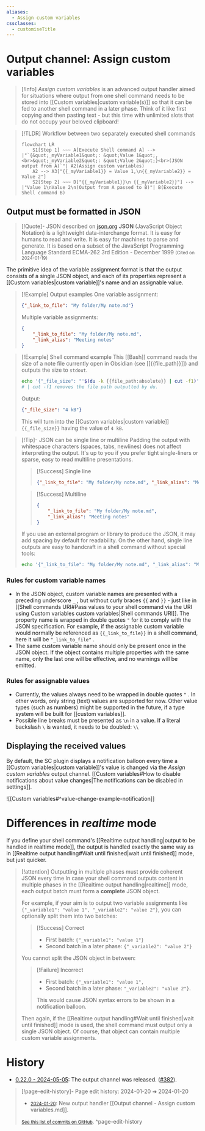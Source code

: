 ```yaml
---
aliases:
  - Assign custom variables
cssclasses:
  - customiseTitle
---
```

# Output channel: Assign custom variables

> [!Info]
> _Assign custom variables_ is an advanced output handler aimed for situations where output from one shell command needs to be stored into [[Custom variables|custom variable(s)]] so that it can be fed to another shell command in a later phase. Think of it like first copying and then pasting text - but this time with unlimited slots that do not occupy your beloved clipboard!
>

> [!TLDR] Workflow between two separately executed shell commands
> ```mermaid
> flowchart LR
>     S1[Step 1] ~~~ A[Execute Shell command A] --> |"`{&quot;_myVariable1&quot;: &quot;Value 1&quot;,<br>&quot;_myVariable2&quot;: &quot;Value 2&quot;}<br>(JSON output from A)`"| A2(Assign custom variables)
>     A2 --> A3["{{_myVariable1}} = Value 1,\n{{_myVariable2}} = Value 2"]
>     S2[Step 2] ~~~ D["{{_myVariable1}}\n {{_myVariable2}}"] --> |"Value 1\nValue 2\n(Output from A passed to B)"| B(Execute Shell command B)
> ```

## Output must be formatted in JSON

> [!Quote]- JSON described on [json.org](https://www.json.org/json-en.html)
> **JSON** (JavaScript Object Notation) is a lightweight data-interchange format. It is easy for humans to read and write. It is easy for machines to parse and generate. It is based on a subset of the JavaScript Programming Language Standard ECMA-262 3rd Edition - December 1999
> <small>(Cited on 2024-01-19)</small>

The primitive idea of the variable assignment format is that the output consists of a single JSON object, and each of its properties represent a [[Custom variables|custom variable]]'s name and an assignable value.

> [!Example] Output examples
> One variable assignment:
> ```json
> {"_link_to_file": "My folder/My note.md"}
> ```
> 
> Multiple variable assignments:
> ```json
> {
>     "_link_to_file": "My folder/My note.md",
>     "_link_alias": "Meeting notes"
> }
> ```

> [!Example] Shell command example
> This [[Bash]] command reads the size of a note file currently open in Obsidian (see [[{{file_path}}]]) and outputs the size to `stdout`.
> ```bash
> echo '{"_file_size": "'$(du -k {{file_path:absolute}} | cut -f1)' kB"}'
> # | cut -f1 removes the file path outputted by du.
> ```
> 
> Output:
> ```json
> {"_file_size": "4 kB"}
> ```
> 
> This will turn into the [[Custom variables|custom variable]] `{{_file_size}}` having the value of `4 kB`.

> [!Tip]- JSON can be single line or multiline
> Padding the output with whitespace characters (spaces, tabs, newlines) does not affect interpreting the output. It's up to you if you prefer tight single-liners or sparse, easy to read multiline presentations.
> 
> > [!Success] Single line
> > ```json
> > {"_link_to_file": "My folder/My note.md", "_link_alias": "Meeting notes"}
> > ```
> 
> > [!Success] Multiline
> > ```json
> > {
> >     "_link_to_file": "My folder/My note.md",
> >     "_link_alias": "Meeting notes"
> > }
> > ```
> 
> If you use an external program or library to produce the JSON, it may add spacing by default for readability. On the other hand, single line outputs are easy to handcraft in a shell command without special tools:
> ```bash
> echo '{"_link_to_file": "My folder/My note.md", "_link_alias": "Meeting notes"}'
> ```

### Rules for custom variable names

- In the JSON object, custom variable names are presented with a preceding underscore `_` , but without curly braces `{{` and `}}` - just like in [[Shell commands URI#Pass values to your shell command via the URI using Custom variables custom variables|Shell commands URI]]. The property name is wrapped in double quotes `"` for it to comply with the JSON specification. For example, if the assignable custom variable would normally be referenced as `{{_link_to_file}}` in a shell command, here it will be `"_link_to_file"` .
- The same custom variable name should only be present once in the JSON object. If the object contains multiple properties with the same name, only the last one will be effective, and no warnings will be emitted.

### Rules for assignable values

- Currently, the values always need to be wrapped in double quotes `"` . In other words, only string (text) values are supported for now. Other value types (such as numbers) might be supported in the future, if a type system will be built for [[custom variables]].
- Possible line breaks must be presented as `\n` in a value. If a literal backslash `\` is wanted, it needs to be doubled: `\\` 

## Displaying the received values

By default, the SC plugin displays a notification balloon every time a [[Custom variables|custom variable]]'s value is changed via the _Assign custom variables_ output channel. [[Custom variables#How to disable notifications about value changes|The notifications can be disabled in settings]].

![[Custom variables#^value-change-example-notification]]

# Differences in *realtime* mode

If you define your shell command's [[Realtime output handling|output to be handled in realtime mode]], the output is handled exactly the same way as in [[Realtime output handling#Wait until finished|wait until finished]] mode, but just quicker.

> [!attention] Outputting in multiple phases must provide coherent JSON every time
> In case your shell command outputs content in multiple phases in the [[Realtime output handling|realtime]] mode, each output batch must form a **complete** JSON object.
> 
> For example, if your aim is to output two variable assignments like `{"_variable1": "value 1", "_variable2": "value 2"}`, you can optionally split them into two batches:
> > [!Success] Correct
> >- First batch: `{"_variable1": "value 1"}` 
> >- Second batch in a later phase: `{"_variable2": "value 2"}`
> 
> You cannot split the JSON object in between:
> > [!Failure] Incorrect
> > - First batch: `{"_variable1": "value 1",`
> > - Second batch in a later phase: `"_variable2": "value 2"}`.
> > 
> > This would cause JSON syntax errors to be shown in a notification balloon.
> 
> Then again, if the [[Realtime output handling#Wait until finished|wait until finished]] mode is used, the shell command must output only a single JSON object. Of course, that object can contain multiple custom variable assignments.

# History
- [0.22.0 - 2024-05-05](https://github.com/Taitava/obsidian-shellcommands/blob/main/CHANGELOG.md#0220---2024-05-05): The output channel was released. ([#382](https://github.com/Taitava/obsidian-shellcommands/issues/382)).

> [!page-edit-history]- Page edit history: 2024-01-20 &#10132; 2024-01-20
> - [<small>2024-01-20</small>](https://github.com/Taitava/obsidian-shellcommands-documentation/commit/3b15d62c0164dd1b8cc676a40a21e2aaf062704f): New output handler [[Output channel - Assign custom variables.md]].
> 
> [<small>See this list of commits on GitHub</small>](https://github.com/Taitava/obsidian-shellcommands-documentation/commits/main/Output%20handling/Output%20channel%20-%20Assign%20custom%20variables.md).
> ^page-edit-history